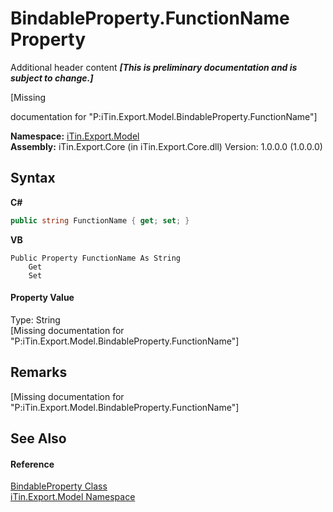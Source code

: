 # BindableProperty.FunctionName Property 
Additional header content _**\[This is preliminary documentation and is subject to change.\]**_

\[Missing <summary> documentation for "P:iTin.Export.Model.BindableProperty.FunctionName"\]

**Namespace:**&nbsp;<a href="ef57ffcc-e95e-b212-5a46-9aa6f5a3511f">iTin.Export.Model</a><br />**Assembly:**&nbsp;iTin.Export.Core (in iTin.Export.Core.dll) Version: 1.0.0.0 (1.0.0.0)

## Syntax

**C#**<br />
``` C#
public string FunctionName { get; set; }
```

**VB**<br />
``` VB
Public Property FunctionName As String
	Get
	Set
```


#### Property Value
Type: String<br />\[Missing <value> documentation for "P:iTin.Export.Model.BindableProperty.FunctionName"\]

## Remarks
\[Missing <remarks> documentation for "P:iTin.Export.Model.BindableProperty.FunctionName"\]

## See Also


#### Reference
<a href="9526c5ca-021b-7802-0b78-ae3b3c3e2fec">BindableProperty Class</a><br /><a href="ef57ffcc-e95e-b212-5a46-9aa6f5a3511f">iTin.Export.Model Namespace</a><br />